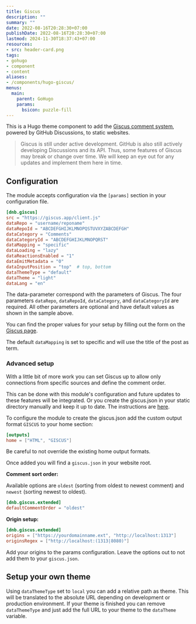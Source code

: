 ```yaml
---
title: Giscus
description: ""
summary: ""
date: 2022-08-16T20:28:30+07:00
publishDate: 2022-08-16T20:28:30+07:00
lastmod: 2024-11-30T18:37:43+07:00
resources:
- src: header-card.png
tags:
- gohugo
- component
- content
aliases:
- /components/hugo-giscus/
menus:
  main:
    parent: GoHugo
    params:
      bsicon: puzzle-fill
---
```


This is a Hugo theme component to add the [Giscus comment system](https://giscus.app/), powered by GitHub Discussions, to static websites.

> Giscus is still under active development. GitHub is also still actively developing Discussions and its API. Thus, some features of Giscus may break or change over time. We will keep an eye out for any updates and implement them here in time.

## Configuration

The module accepts configuration via the `[params]` section in your configuration file.

```toml
[dnb.giscus]
src = "https://giscus.app/client.js"
dataRepo = "username/reponame"
dataRepoId = "ABCDEFGHIJKLMNOPQSTUVXYZABCDEFGH"
dataCategory = "Comments"
dataCategoryId = "ABCDEFGHIJKLMNOPQRST"
dataMapping = "specific"
dataLoading = "lazy"
dataReactionsEnabled = "1"
dataEmitMetadata = "0"
dataInputPosition = "top"  # top, bottom
dataThemeType = "default"
dataTheme = "light"
dataLang = "en"
```

The data-parameter correspond with the parameters of Giscus. The four parameters `dataRepo`, `dataRepoId`, `dataCategory`, and `dataCategoryId` are required. All other parameters are optional and have default values as shown in the sample above.

You can find the proper values for your setup by filling out the form on the [Giscus page](https://giscus.app/).

The default `dataMapping` is set to specific and will use the title of the post as term.

### Advanced setup

With a little bit of more work you can set Giscus up to allow only connections from specific sources and define the comment order.

This can be done with this module's configuration and future updates to these features will be integrated. Or you create the giscus.json in your static directory manually and keep it up to date. The instructions are [here](https://github.com/giscus/giscus/blob/main/ADVANCED-USAGE.md#giscusjson).

To configure the module to create the giscus.json add the custom output format `GISCUS` to your home section:

```toml
[outputs]
home = ["HTML", "GISCUS"]
```

Be careful to not override the existing home output formats.

Once added you will find a `giscus.json` in your website root.

**Comment sort order:**

Available options are `oldest` (sorting from oldest to newest comment) and `newest` (sorting newest to oldest).

```toml
[dnb.giscus.extended]
defaultCommentOrder = "oldest"
```

**Origin setup:**

```toml
[dnb.giscus.extended]
origins = ["https://yourdomainname.ext", "http://localhost:1313"]
originsRegex = ["http://localhost:(1313|8080)"]
```

Add your origins to the params configuration. Leave the options out to not add them to your `giscus.json`.

## Setup your own theme

Using `dataThemeType` set to `local` you can add a relative path as theme. This will be translated to the absolute URL depending on development or production environment. If your theme is finished you can remove `dataThemeType` and just add the full URL to your theme to the `dataTheme` variable.
